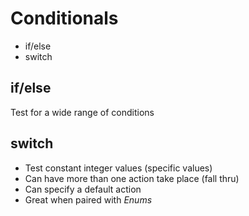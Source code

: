 # Conditionals
* if/else
* switch

## if/else
Test for a wide range of conditions

## switch
* Test constant integer values (specific values)
* Can have more than one action take place (fall thru)
* Can specify a default action
* Great when paired with *Enums*

